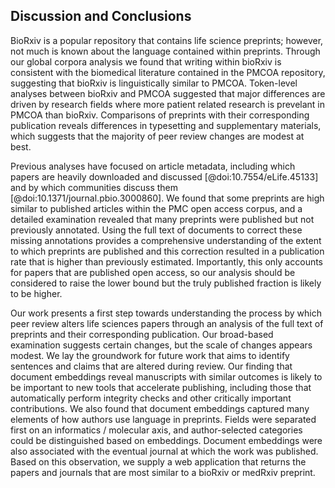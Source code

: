 ## Discussion and Conclusions

<!--
1.Recap bioRxiv's global analysis and reinforce the point that  bioRxiv is lingusitically similar to PMCOA
2. Talk about the language within BioRxiv itself and how it contains biological concepts of PCs
3. Mention that the token differences we found are related to the demands of peer review and it suggests that overall effects of peer rview are more modest than we realized 
-->
BioRxiv is a popular repository that contains life science preprints; however, not much is known about the language contained within preprints.
Through our global corpora analysis we found that writing within bioRxiv is consistent with the biomedical literature contained in the PMCOA repository, suggesting that bioRxiv is linguistically similar to PMCOA.
Token-level analyses between bioRxiv and PMCOA suggested that major differences are driven by research fields where more patient related research is prevelant in PMCOA than bioRxiv. 
Comparisons of preprints with their corresponding publication reveals differences in typesetting and supplementary materials, which suggests that the majority of peer review changes are modest at best. 


<!-- 
1. Talk about missing preprint links
2. Mention how our findings reinforce the point that misssing links is a critical factor that once accounted for will refute  initial skepticism on preprint publication success
-->
Previous analyses have focused on article metadata, including which papers are heavily downloaded and discussed [@doi:10.7554/eLife.45133] and by which communities discuss them [@doi:10.1371/journal.pbio.3000860].
We found that some preprints are high similar to published articles within the PMC open access corpus, and a detailed examination revealed that many preprints were published but not previously annotated.
Using the full text of documents to correct these missing annotations provides a comprehensive understanding of the extent to which preprints are published and this correction resulted in a publication rate that is higher than previously estimated.
Importantly, this only accounts for papers that are published open access, so our analysis should be considered to raise the lower bound but the truly published fraction is likely to be higher.

<!--
1. Discuss how peer review delays preprint publications
2. Mention how that we need to study more about peer review changes, but inital results suggest peer review ends up with modest changes on preprints
3. Authors take X amount of time to make request changes
4. Highlight that data availability is important
-->
Our work presents a first step towards understanding the process by which peer review alters life sciences papers through an analysis of the full text of preprints and their corresponding publication.
Our broad-based examination suggests certain changes, but the scale of changes appears modest.
We lay the groundwork for future work that aims to identify sentences and claims that are altered during review.
Our finding that document embeddings reveal manuscripts with similar outcomes is likely to be important to new tools that accelerate publishing, including those that automatically perform integrity checks and other critically important contributions.
We also found that document embeddings captured many elements of how authors use language in preprints.
Fields were separated first on an informatics / molecular axis, and author-selected categories could be distinguished based on embeddings.
Document embeddings were also associated with the eventual journal at which the work was published.
Based on this observation, we supply a web application that returns the papers and journals that are most similar to a bioRxiv or medRxiv preprint.

<!--
1. Lastly talk about website generation
2. Talk about how determining journal venues isn't a simple task as other factors than just preprint content is needed to make an informed decision.  (Idk what these factors are but would be good to include an example)
-->
